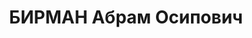 ---
title: БИРМАН Абрам Осипович
description: "1902 року народження, м. Дніпропетровськ, єврей, освіта вища, безпартійний.\
  \ Проживав: м. Макіївка Донецької області, колонія службовців шахти 'Італія''. Головний\
  \ інженер тресту \"Макіїввугілля\". \n  Заарештований 2 липня 1937 року. Засуджений\
  \ виїзною сесією військової колегії Верховного Суду СРСР у м. Київі до розстрілу\
  \ з конфіскацією майна. Вирок приведено до виконання у м. Київі 1 листопада 1937\
  \ року. \n  Реабілітований у 1957 році."
---